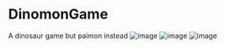 # DinomonGame
A dinosaur game but paimon instead 
![image](https://github.com/ndmawpu/DinomonGame/assets/92135945/044a0349-a546-40c9-9252-8e089873eef4)
![image](https://github.com/ndmawpu/DinomonGame/assets/92135945/d0815e50-1f64-454a-9ce2-3e546413cfc8)
![image](https://github.com/ndmawpu/DinomonGame/assets/92135945/2d121959-627d-45d8-a3e7-5c6880c5ef23)
